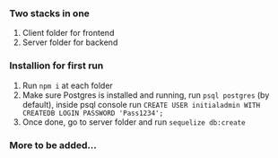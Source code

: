 ### Two stacks in one

1) Client folder for frontend
2) Server folder for backend

### Installion for first run
1) Run `npm i` at each folder
2) Make sure Postgres is installed and running, run `psql postgres` (by default), inside psql console run `CREATE USER initialadmin WITH CREATEDB LOGIN PASSWORD 'Pass1234';`
3) Once done, go to server folder and run `sequelize db:create`

### More to be added...

